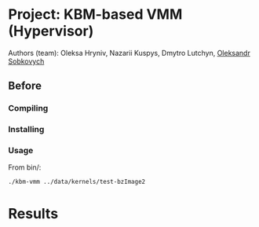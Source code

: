 # Project: KBM-based VMM (Hypervisor)
Authors (team): Oleksa Hryniv, Nazarii Kuspys, Dmytro Lutchyn, [Oleksandr Sobkovych](https://github.com/oleksandr-sobkovych)
## Before 


### Compiling


### Installing


### Usage

From bin/:

```bash
./kbm-vmm ../data/kernels/test-bzImage2
```


# Results


